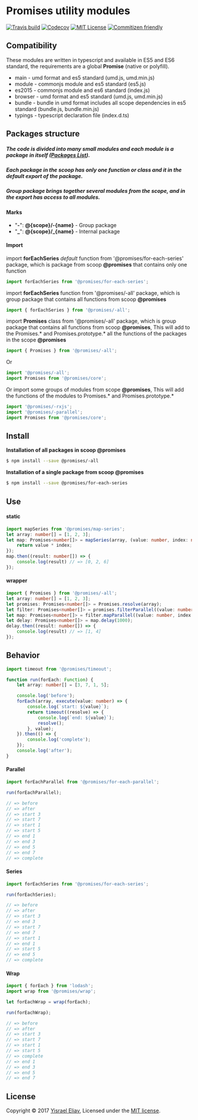 # Promises utility modules
[![Travis build](https://travis-ci.org/yisraelx/promises.svg?branch=master)](https://travis-ci.org/yisraelx/promises)
[![Codecov](https://codecov.io/gh/yisraelx/promises/branch/master/graph/badge.svg)](https://codecov.io/gh/yisraelx/promises)
[![MIT License](https://img.shields.io/npm/l/@promises/core.svg)](https://github.com/yisraelx/promises/blob/master/LICENSE)
[![Commitizen friendly](https://img.shields.io/badge/commitizen-friendly-brightgreen.svg)](http://commitizen.github.io/cz-cli/)

## Compatibility
These modules are written in typescript and available in ES5 and ES6 standard, the requirements are a global __Promise__ (native or polyfill).
- main - umd format and es5 standard (umd.js, umd.min.js)
- module - commonjs module and es5 standard (es5.js)
- es2015 - commonjs module and es6 standard (index.js)
- browser - umd format and es5 standard (umd.js, umd.min.js)
- bundle - bundle in umd format includes all scope dependencies in es5 standard (bundle.js, bundle.min.js)
- typings - typescript declaration file (index.d.ts)

## Packages structure
##### The code is divided into many small modules and each module is a package in itself ([Packages List](https://github.com/yisraelx/promises/blob/master/PACKAGES.md)).
##### Each package in the scoop has only one function or class and it in the default export of the package.
##### Group package brings together several modules from the scope, and in the export has access to all modules.

#### Marks
* "**-**": __@{scope}/-{name}__ - Group package
* "**_**": **@{scope}/_{name}** - Internal package

#### Import
import __forEachSeries__ _default_ function from '@promises/for-each-series' package, which is package from scoop __@promises__ that contains only one function
```typescript
import forEachSeries from '@promises/for-each-series'; 
```
import __forEachSeries__ function from '@promises/-all' package, which is group package that contains all functions from scoop __@promises__
```typescript
import { forEachSeries } from '@promises/-all';  
```
import __Promises__ class from '@promises/-all' package, which is group package that contains all functions from scoop __@promises__, This will add to the Promises.* and Promises.prototype.*  all the functions of the packages in the scope __@promises__ 
```typescript
import { Promises } from '@promises/-all'; 
```
Or
```typescript
import '@promises/-all';
import Promises from '@promises/core';
```
Or import some groups of modules from scope __@promises__, This will add the functions of the modules to Promises.* and Promises.prototype.*
```typescript
import '@promises/-rxjs';
import '@promises/-parallel';
import Promises from '@promises/core';
```

## Install
__Installation of all packages in scoop @promises__
```sh
$ npm install --save @promises/-all
```
__Installation of a single package from scoop @promises__
```sh
$ npm install --save @promises/for-each-series
```

## Use
#### static
```typescript
import mapSeries from '@promises/map-series';
let array: number[] = [1, 2, 3];
let map: Promises<number[]> = mapSeries(array, (value: number, index: number, array: number[]) => {
    return value * index;
});
map.then((result: number[]) => {
    console.log(result) // => [0, 2, 6]
});
```
#### wrapper
```typescript
import { Promises } from '@promises/-all';
let array: number[] = [1, 2, 3];
let promises: Promises<number[]> = Promises.resolve(array);
let filter: Promises<number[]> = promises.filterParallel((value: number) => value % 2 !== 0);
let map: Promises<number[]> = filter.mapParallel((value: number, index: number) => value + index);
let delay: Promises<number[]> = map.delay(1000);
delay.then((result: number[]) => {
    console.log(result) // => [1, 4]
});
```

## Behavior
```typescript
import timeout from '@promises/timeout';

function run(forEach: Function) {
    let array: number[] = [3, 7, 1, 5];

    console.log('before');
    forEach(array, execute(value: number) => {
        console.log(`start: ${value}`);
        return timeout((resolve) => {
            console.log(`end: ${value}`);
            resolve();
        }, value);
    }).then(() => {
        console.log('complete');
    });
    console.log('after');
}
```
#### Parallel
```typescript
import forEachParallel from '@promises/for-each-parallel';

run(forEachParallel);

// => before
// => after
// => start 3
// => start 7
// => start 1
// => start 5
// => end 1
// => end 3
// => end 5
// => end 7
// => complete
```
#### Series
```typescript
import forEachSeries from '@promises/for-each-series';

run(forEachSeries);

// => before
// => after
// => start 3
// => end 3
// => start 7
// => end 7
// => start 1
// => end 1
// => start 5
// => end 5
// => complete
```
#### Wrap 
```typescript
import { forEach } from 'lodash';
import wrap from '@promises/wrap';

let forEachWrap = wrap(forEach);

run(forEachWrap);

// => before
// => after
// => start 3
// => start 7
// => start 1
// => start 5
// => complete    
// => end 1
// => end 3
// => end 5
// => end 7
```
## License
Copyright © 2017 [Yisrael Eliav](https://github.com/yisraelx),
Licensed under the [MIT license](https://github.com/yisraelx/promises/blob/master/LICENSE).
